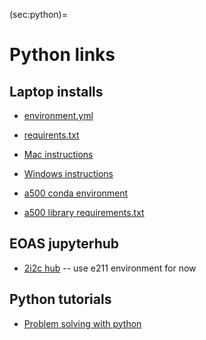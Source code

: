 (sec:python)=
# Python links

## Laptop installs

- [environment.yml](https://www.dropbox.com/scl/fi/zjk4uvs87qyluo8n6mntm/environment.yml?rlkey=25daiyy926bp31qkuo4i85ybq&dl=0)

- [requirents.txt](https://www.dropbox.com/scl/fi/zfopzm1opj8i01pbziibp/requirements.txt?rlkey=d3tgrwy2dchkad18srsc7686x&dl=0)
 
- [Mac instructions](https://www.dropbox.com/scl/fi/j04yesc6ipxs177ttup1v/python-setup_macos_2024.docx?rlkey=1qqqmw3vtmcvjmxc3gxa6zs3f&dl=0)

- [Windows instructions](https://www.dropbox.com/scl/fi/mx89saw2caztoh661fpc3/python-setup_windows_2024.docx?rlkey=dq09fkj4liminpt2ab5z7dlxs&dl=0)

- [a500 conda environment](https://www.dropbox.com/scl/fi/zjk4uvs87qyluo8n6mntm/environment.yml?rlkey=25daiyy926bp31qkuo4i85ybq&dl=0)

- [a500 library requirements.txt](https://www.dropbox.com/scl/fi/zfopzm1opj8i01pbziibp/requirements.txt?rlkey=d3tgrwy2dchkad18srsc7686x&dl=0)

## EOAS jupyterhub

- [2i2c hub](https://ubc-eoas.2i2c.cloud/)  -- use e211 environment for now

## Python tutorials 

- [Problem solving with python](https://phaustin.github.io/Problem-Solving-with-Python/)




